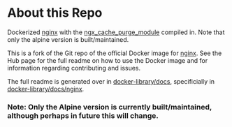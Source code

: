 # About this Repo

Dockerized [nginx](https://registry.hub.docker.com/_/nginx/) with the [ngx_cache_purge_module](https://github.com/FRiCKLE/ngx_cache_purge) compiled in.  Note that only the alpine version is built/maintained.

This is a fork of the Git repo of the official Docker image for [nginx](https://registry.hub.docker.com/_/nginx/). See the
Hub page for the full readme on how to use the Docker image and for information
regarding contributing and issues.

The full readme is generated over in [docker-library/docs](https://github.com/docker-library/docs),
specificially in [docker-library/docs/nginx](https://github.com/docker-library/docs/tree/master/nginx).

### Note: Only the Alpine version is currently built/maintained, although perhaps in future this will change.
